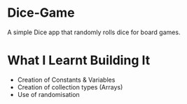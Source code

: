 # Dice-Game
A simple Dice app that randomly rolls dice for board games.

# What I Learnt Building It
- Creation of Constants & Variables
- Creation of collection types (Arrays)
- Use of randomisation
